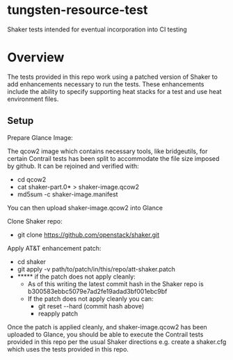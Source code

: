 # tungsten-resource-test
Shaker tests intended for eventual incorporation into CI testing

Overview
===============
The tests provided in this repo work using a patched version of Shaker to add enhancements necessary to run the tests.
These enhancements include the ability to specify supporting heat stacks for a test and use heat environment files.

Setup
------------------

Prepare Glance Image:

The qcow2 image which contains necessary tools, like bridgeutils, for certain Contrail tests has been split
to accommodate the file size imposed by github. It can be rejoined and verified with:

  - cd qcow2
  - cat shaker-part.0* > shaker-image.qcow2
  - md5sum -c shaker-image.manifest

You can then upload shaker-image.qcow2 into Glance

Clone Shaker repo:

- git clone https://github.com/openstack/shaker.git

Apply AT&T enhancement patch:
 - cd shaker
 - git apply -v path/to/patch/in/this/repo/att-shaker.patch
 - ***** if the patch does not apply cleanly:
    - As of this writing the latest commit hash in the Shaker repo is b300583ebbc5079e7ad2fe19adad3bf001ebc9bf
    - If the patch does not apply cleanly you can:
       - git reset --hard (commit hash above)
	   - reapply patch

Once the patch is applied cleanly, and shaker-image.qcow2 has been uploaded to Glance, you should be able to execute 
the Contrail tests provided in this repo per the usual Shaker directions e.g. create a shaker.cfg which uses the tests provided in this repo.

